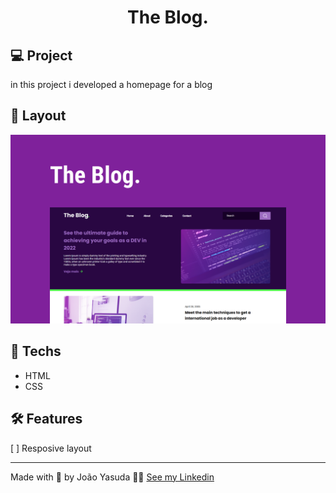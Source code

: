 <h1 Align="center">
The Blog. </h1>

## 💻 Project

in this project i developed a homepage for a blog

## 📐 Layout

<img src="./cover.png">

## 🚀 Techs

- HTML
- CSS

##  🛠 Features

[ ] Resposive layout

---
Made with 💚 by João Yasuda 👋🏼 [See my Linkedin](https://www.linkedin.com/in/jo%C3%A3o-victor-yasuda-668679214/)
